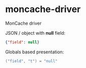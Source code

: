 # moncache-driver
MonCache driver

JSON / object with **null** field:
```json
{"field": null}
```

Globals based presentation:
```scala
("field", "t") = "null"
```
